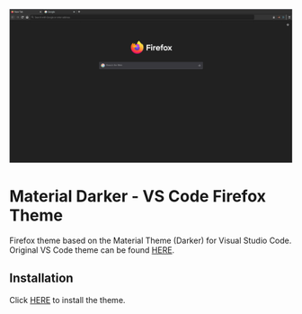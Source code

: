 ![Example Firefox Window](images/firefox-window.png) 
# Material Darker - VS Code Firefox Theme

Firefox theme based on the Material Theme (Darker) for Visual Studio Code.
Original VS Code theme can be found [HERE](https://github.com/material-theme/vsc-material-theme). 

## Installation

Click [HERE](https://addons.mozilla.org/en-US/firefox/addon/material-darker-vs-code/) to install the theme.
